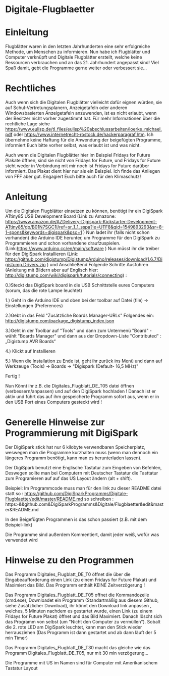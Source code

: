 # Digitale-Flugblaetter 


# Einleitung
Flugblätter waren in den letzten Jahrhunderten eine sehr erfolgreiche Methode, um Menschen zu informieren. Nun habe ich Flugblätter und Computer verknüpft und Digitale Flugblätter erstellt, welche keine Ressourcen verbrauchen und an das 21. Jahrhundert angepasst sind! Viel Spaß damit, gebt die Programme gerne weiter oder verbessert sie...

# Rechtliches 
Auch wenn sich die Digitalen Flugblätter vielleicht dafür eignen würden, sie auf Schul-Vertretungsplanern, Anzeigetafeln oder anderen Windowsbasierten Anzeigetafeln anzuwenden, ist es nicht erlaubt, wenn der Besitzer nicht vorher zugestimmt hat. Für mehr Informationen über die rechtliche Lage siehe https://www.eulisp.de/tl_files/eulisp%20abschlussarbeiten/loerke_michael.pdf oder https://www.internetrecht-rostock.de/hackerparagraf.htm. Ich übernehme keine Haftung für die Anwendung der beigefügten Programme, informiert Euch bitte vorher selbst, was erlaubt ist und was nicht.

Auch wenn die Digitalen Flugblätter hier im Beispiel Fridays for Future Plakate öffnen, sind sie nicht von Fridays for Future, und Fridays for Future steht weder in Verbindung mit mir noch ist Fridays for Future darüber informiert. Das Plakat dient hier nur als ein Beispiel. Ich finde das Anliegen von FFF aber gut. Engagiert Euch bitte auch für den Klimaschutz!

# Anleitung
Um die Digitalen Flugblätter einsetzen zu können, benötigt ihr ein DigiSpark ATtiny85 USB Development Board (Link zu Amazone:  https://www.amazon.de/AZDelivery-Digispark-Kickstarter-Development-ATtiny85/dp/B01N7SGC1I/ref=sr_1_1_sspa?ie=UTF8&qid=1549893293&sr=8-1-spons&keywords=digispark&psc=1 )
Nun ladet ihr (falls nicht schon vorhanden) die Arduino IDE herunter, um Programme für den DigiSpark zu Programmieren und schon vorhandene draufzuspielen.
(Link:https://www.arduino.cc/en/main/software )
Nun müsst ihr die treiber für den DigiSpark Installieren (Link: https://github.com/digistump/DigistumpArduino/releases/download/1.6.7/Digistump.Drivers.zip )
und Anschließend Folgende Schritte Ausführen (Anleitung mit Bildern aber auf Englisch hier: http://digistump.com/wiki/digispark/tutorials/connecting) :

0.)Steckt das DigiSpark board in die USB Schnittstelle eures Computers (sorum, das die rote Lampe leuchtet)

1.) Geht in die Arduino IDE und oben bei der toolbar auf Datei (file)  →  Einstellungen (Preferences)

2.)Gebt in das Feld "Zusätzliche Boards Manager-URLs" Folgendes ein: http://digistump.com/package_digistump_index.json

3.)Geht in der Toolbar auf "Tools" und dann zum Untermenü "Board" - wählt "Boards Manager" und dann aus der Dropdown-Liste "Contributed" :  „Digistump AVR Boards“

4.) Klickt auf Installieren

5.) Wenn die Installation zu Ende ist, geht ihr zurück ins Menü und dann auf Werkzeuge (Tools) → Boards → "Digispark (Default- 16,5 MHz)"

Fertig !

Nun Könnt ihr z.B. die Digitales_Flugblatt_DE_T05 datei öffnen (verbessern/anpassen) und auf den DigiSpark hochladen !
Danach ist er aktiv und führt das auf ihm gespeicherte Programm sofort aus, wenn er in den USB Port eines Computers gesteckt wird ! 

# Generelle Hinweise zur Programmierung mit DigiSpark
Der DigiSpark stick hat nur 6 kilobyte verwendbaren Speicherplatz, weswegen man die Programme kurzhalten muss (wenn man dennoch ein längeres Programm benötigt, kann man es herunterladen lassen).

Der DigiSpark benutzt eine Englische Tastatur zum Eingeben von Befehlen, Deswegen sollte man bei Computern mit Deutscher Tastatur die Tasttatur zum Programieren auf auf das US Layout ändern (alt + shift).

Beispiel:
Im Programmcode muss man für den link zu dieser README datei statt so : https://github.com/DigiSparkProgramms/Digitale-Flugblaetter/edit/master/README.md so schreiben : https>&&github.com&DigiSparkProgramms&Digitale/Flugblaetter&edit&master&README.md

In den Beigefügten Programmen is das schon passiert (z.B. mit dem Beispiel-link) 

Die Programme sind außerdem Kommentiert, damit jeder weiß, wofür was verwendet wird

# Hinweise zu den Programmen 
Das Programm Digitales_Flugblatt_DE_T0 öffnet die über die Eingabeaufforderung einen Link (zu einem Fridays for Future Plakat) und Maximiert das Bild. Das Programm enthält KEINE Zeitverzögerung !

Das Programm Digitales_Flugblatt_DE_T05 offnet die Kommandozeile (cmd.exe), Downloadet ein Programm (Standartmäßig aus diesem Github, siehe Zusätzlicher Download), ihr könnt den Download link anpassen , welches, 5 Minuten nachdem es gestartet wurde, einen Link (zu einem Fridays for Future Plakat) öffnet und das Bild Maximiert. Danach löscht sich das Programm von selbst (um "Nicht den Computer zu vermüllen"). Sobalt die 2. rote LED am DigiSpark leuchtet, kann man den Stick wieder herrausziehen (Das Programm ist dann gestartet und ab dann läuft der 5 min Timer)

Das Programm Digitales_Flugblatt_DE_T30 macht das gleiche wie das Programm Digitales_Flugblatt_DE_T05, nur mit 30 min verzögerung...

Die Programme mit US im Namen sind für Computer mit Amerikanischem Tastatur Layout








